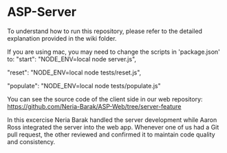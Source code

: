 # ASP-Server

To understand how to run this repository, please refer to the detailed explanation provided in the wiki folder.

If you are using mac, you may need to change the scripts in 'package.json' to:
"start": "NODE_ENV=local node server.js",

"reset": "NODE_ENV=local node tests/reset.js",

"populate": "NODE_ENV=local node tests/populate.js"

You can see the source code of the client side in our web repository: https://github.com/Neria-Barak/ASP-Web/tree/server-feature

In this excercise Neria Barak handled the server development while Aaron Ross integrated the server into the web app. Whenever one of us had a Git pull request, the other reviewed and confirmed it to maintain code quality and consistency.
